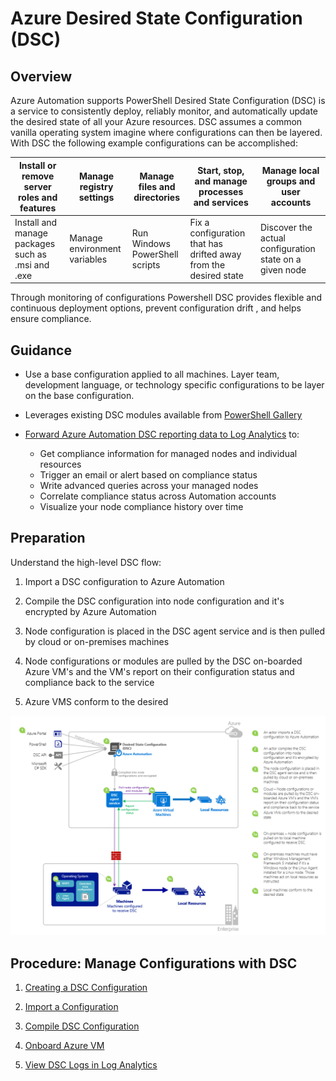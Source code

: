 
# Azure Desired State Configuration (DSC) 


## Overview 


 


Azure Automation supports PowerShell Desired State Configuration (DSC) is a service to consistently deploy, reliably monitor, and automatically update the desired state of all your Azure resources. DSC assumes a common vanilla operating system imagine where configurations can then be layered. With DSC the following example configurations can be accomplished: 

| Install or remove server roles and features | Manage registry settings | Manage files and directories | Start, stop, and manage processes and services |Manage local groups and user accounts |
|------------------------------|----------------------------|----------------------------|----------------------------|----------------------------|
| Install and manage packages such as .msi and .exe   | Manage environment variables   | Run Windows PowerShell scripts   |  Fix a configuration that has drifted away from the desired state   | Discover the actual configuration state on a given node    | 

 
Through monitoring of configurations Powershell DSC provides flexible and continuous deployment options, prevent configuration drift , and helps ensure compliance. 



## Guidance 

- Use a base configuration applied to all machines. Layer team, development language, or technology specific configurations to be layer on the base configuration. 

- Leverages existing DSC modules available from [PowerShell Gallery](https://docs.microsoft.com/en-us/azure/automation/automation-runbook-gallery#modules-in-powershell-gallery) 

- [Forward Azure Automation DSC reporting data to Log Analytics](https://docs.microsoft.com/en-us/azure/automation/automation-dsc-diagnostics) to: 

  - Get compliance information for managed nodes and individual resources 
  - Trigger an email or alert based on compliance status 
  - Write advanced queries across your managed nodes 
  - Correlate compliance status across Automation accounts 
  - Visualize your node compliance history over time 


## Preparation 


Understand the high-level DSC flow: 
 

1. Import a DSC configuration to Azure Automation  


2. Compile the DSC configuration into node configuration and it's encrypted by Azure Automation  


3. Node configuration is placed in the DSC agent service and is then pulled by cloud or on-premises machines  


4. Node configurations or modules are pulled by the DSC on-boarded Azure VM's and the VM's report on their configuration status and compliance back to the service  


5. Azure VMS conform to the desired  



![DSCFlow](https://github.com/alvarovitta/Azure-Automation-/blob/master/Images/DSC_Flow.png)


 



 
## Procedure:  Manage Configurations with DSC 


1. [Creating a DSC Configuration](https://docs.microsoft.com/en-us/azure/automation/automation-dsc-getting-started#creating-a-dsc-configuration) 



2. [Import a Configuration](https://docs.microsoft.com/en-us/azure/automation/automation-dsc-getting-started#importing-a-configuration-into-azure-automation ) 


3. [Compile DSC Configuration](https://docs.microsoft.com/en-us/azure/automation/automation-dsc-compile) 


4. [Onboard Azure VM](https://docs.microsoft.com/en-us/azure/automation/automation-dsc-onboarding#azure-virtual-machines ) 



5. [View DSC Logs in Log Analytics](https://docs.microsoft.com/en-us/azure/automation/automation-dsc-diagnostics#view-the-dsc-logs) 






 

